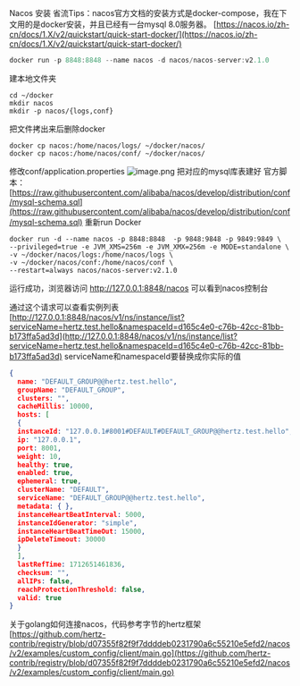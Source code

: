 Nacos 安装
省流Tips：nacos官方文档的安装方式是docker-compose，我在下文用的是docker安装，并且已经有一台mysql 8.0服务器。
[https://nacos.io/zh-cn/docs/1.X/v2/quickstart/quick-start-docker/](https://nacos.io/zh-cn/docs/1.X/v2/quickstart/quick-start-docker/)
```java
docker run -p 8848:8848 --name nacos -d nacos/nacos-server:v2.1.0
```
建本地文件夹
```shell
cd ~/docker
mkdir nacos
mkdir -p nacos/{logs,conf}
```
把文件拷出来后删除docker
```shell
docker cp nacos:/home/nacos/logs/ ~/docker/nacos/
docker cp nacos:/home/nacos/conf/ ~/docker/nacos/
```
修改conf/application.properties
![image.png](https://cdn.nlark.com/yuque/0/2024/png/12869462/1712737746388-a63ede51-13ea-456c-86a6-1c5c90c01e7f.png#averageHue=%232d3037&clientId=u1a4a5956-263e-4&from=paste&height=407&id=u09bb6925&originHeight=814&originWidth=1846&originalType=binary&ratio=2&rotation=0&showTitle=false&size=252654&status=done&style=none&taskId=u647ceb11-e055-4d14-99af-e21225310ec&title=&width=923)
把对应的mysql库表建好
官方脚本：[https://raw.githubusercontent.com/alibaba/nacos/develop/distribution/conf/mysql-schema.sql](https://raw.githubusercontent.com/alibaba/nacos/develop/distribution/conf/mysql-schema.sql)
重新run Docker
```shell
docker run -d --name nacos -p 8848:8848  -p 9848:9848 -p 9849:9849 \
--privileged=true -e JVM_XMS=256m -e JVM_XMX=256m -e MODE=standalone \
-v ~/docker/nacos/logs:/home/nacos/logs \
-v ~/docker/nacos/conf:/home/nacos/conf \
--restart=always nacos/nacos-server:v2.1.0
```
运行成功，浏览器访问 http://127.0.0.1:8848/nacos 可以看到nacos控制台

通过这个请求可以查看实例列表
[http://127.0.0.1:8848/nacos/v1/ns/instance/list?serviceName=hertz.test.hello&namespaceId=d165c4e0-c76b-42cc-81bb-b173ffa5ad3d](http://127.0.0.1:8848/nacos/v1/ns/instance/list?serviceName=hertz.test.hello&namespaceId=d165c4e0-c76b-42cc-81bb-b173ffa5ad3d)
serviceName和namespaceId要替换成你实际的值
```json
{
  name: "DEFAULT_GROUP@@hertz.test.hello",
  groupName: "DEFAULT_GROUP",
  clusters: "",
  cacheMillis: 10000,
  hosts: [
  {
  instanceId: "127.0.0.1#8001#DEFAULT#DEFAULT_GROUP@@hertz.test.hello",
  ip: "127.0.0.1",
  port: 8001,
  weight: 10,
  healthy: true,
  enabled: true,
  ephemeral: true,
  clusterName: "DEFAULT",
  serviceName: "DEFAULT_GROUP@@hertz.test.hello",
  metadata: { },
  instanceHeartBeatInterval: 5000,
  instanceIdGenerator: "simple",
  instanceHeartBeatTimeOut: 15000,
  ipDeleteTimeout: 30000
  }
  ],
  lastRefTime: 1712651461836,
  checksum: "",
  allIPs: false,
  reachProtectionThreshold: false,
  valid: true
}
```
关于golang如何连接nacos，代码参考字节的hertz框架
[https://github.com/hertz-contrib/registry/blob/d07355f82f9f7ddddeb0231790a6c55210e5efd2/nacos/v2/examples/custom_config/client/main.go](https://github.com/hertz-contrib/registry/blob/d07355f82f9f7ddddeb0231790a6c55210e5efd2/nacos/v2/examples/custom_config/client/main.go)


